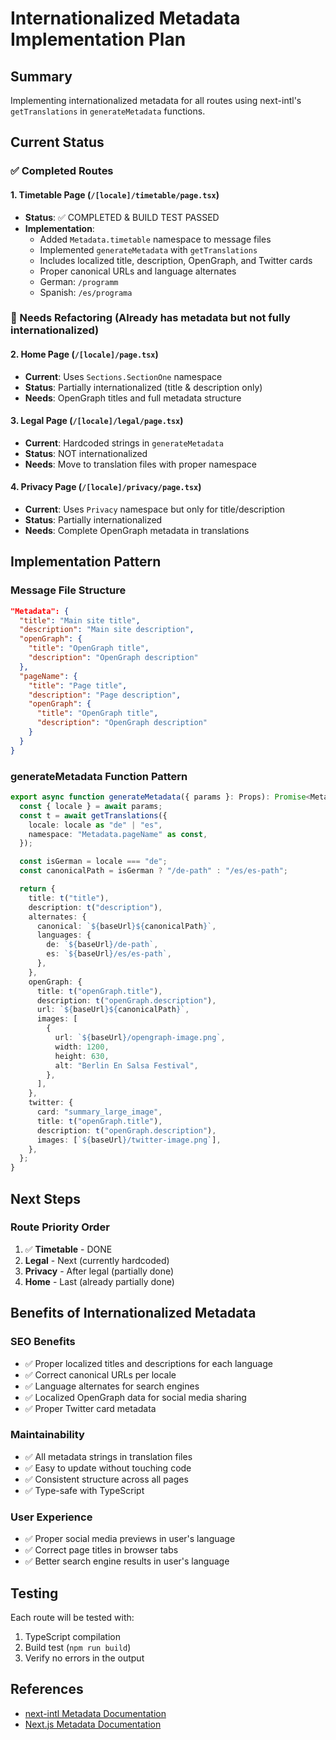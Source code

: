 # Internationalized Metadata Implementation Plan

## Summary

Implementing internationalized metadata for all routes using next-intl's `getTranslations` in `generateMetadata` functions.

## Current Status

### ✅ Completed Routes

#### 1. Timetable Page (`/[locale]/timetable/page.tsx`)
- **Status**: ✅ COMPLETED & BUILD TEST PASSED
- **Implementation**: 
  - Added `Metadata.timetable` namespace to message files
  - Implemented `generateMetadata` with `getTranslations`
  - Includes localized title, description, OpenGraph, and Twitter cards
  - Proper canonical URLs and language alternates
  - German: `/programm`
  - Spanish: `/es/programa`

### 🔄 Needs Refactoring (Already has metadata but not fully internationalized)

#### 2. Home Page (`/[locale]/page.tsx`)
- **Current**: Uses `Sections.SectionOne` namespace
- **Status**: Partially internationalized (title & description only)
- **Needs**: OpenGraph titles and full metadata structure

#### 3. Legal Page (`/[locale]/legal/page.tsx`)
- **Current**: Hardcoded strings in `generateMetadata`
- **Status**: NOT internationalized
- **Needs**: Move to translation files with proper namespace

#### 4. Privacy Page (`/[locale]/privacy/page.tsx`)
- **Current**: Uses `Privacy` namespace but only for title/description
- **Status**: Partially internationalized
- **Needs**: Complete OpenGraph metadata in translations

## Implementation Pattern

### Message File Structure
```json
"Metadata": {
  "title": "Main site title",
  "description": "Main site description",
  "openGraph": {
    "title": "OpenGraph title",
    "description": "OpenGraph description"
  },
  "pageName": {
    "title": "Page title",
    "description": "Page description",
    "openGraph": {
      "title": "OpenGraph title",
      "description": "OpenGraph description"
    }
  }
}
```

### generateMetadata Function Pattern
```typescript
export async function generateMetadata({ params }: Props): Promise<Metadata> {
  const { locale } = await params;
  const t = await getTranslations({
    locale: locale as "de" | "es",
    namespace: "Metadata.pageName" as const,
  });

  const isGerman = locale === "de";
  const canonicalPath = isGerman ? "/de-path" : "/es/es-path";

  return {
    title: t("title"),
    description: t("description"),
    alternates: {
      canonical: `${baseUrl}${canonicalPath}`,
      languages: {
        de: `${baseUrl}/de-path`,
        es: `${baseUrl}/es/es-path`,
      },
    },
    openGraph: {
      title: t("openGraph.title"),
      description: t("openGraph.description"),
      url: `${baseUrl}${canonicalPath}`,
      images: [
        {
          url: `${baseUrl}/opengraph-image.png`,
          width: 1200,
          height: 630,
          alt: "Berlin En Salsa Festival",
        },
      ],
    },
    twitter: {
      card: "summary_large_image",
      title: t("openGraph.title"),
      description: t("openGraph.description"),
      images: [`${baseUrl}/twitter-image.png`],
    },
  };
}
```

## Next Steps

### Route Priority Order
1. ✅ **Timetable** - DONE
2. **Legal** - Next (currently hardcoded)
3. **Privacy** - After legal (partially done)
4. **Home** - Last (already partially done)

## Benefits of Internationalized Metadata

### SEO Benefits
- ✅ Proper localized titles and descriptions for each language
- ✅ Correct canonical URLs per locale
- ✅ Language alternates for search engines
- ✅ Localized OpenGraph data for social media sharing
- ✅ Proper Twitter card metadata

### Maintainability
- ✅ All metadata strings in translation files
- ✅ Easy to update without touching code
- ✅ Consistent structure across all pages
- ✅ Type-safe with TypeScript

### User Experience
- ✅ Proper social media previews in user's language
- ✅ Correct page titles in browser tabs
- ✅ Better search engine results in user's language

## Testing

Each route will be tested with:
1. TypeScript compilation
2. Build test (`npm run build`)
3. Verify no errors in the output

## References
- [next-intl Metadata Documentation](https://next-intl.dev/docs/environments/actions-metadata-route-handlers#metadata-api)
- [Next.js Metadata Documentation](https://nextjs.org/docs/app/api-reference/functions/generate-metadata)
